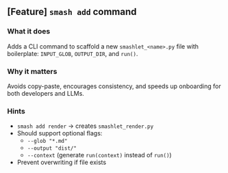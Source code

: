 ## [Feature] `smash add` command

### What it does
Adds a CLI command to scaffold a new `smashlet_<name>.py` file with boilerplate: `INPUT_GLOB`, `OUTPUT_DIR`, and `run()`.

### Why it matters
Avoids copy-paste, encourages consistency, and speeds up onboarding for both developers and LLMs.

### Hints
- `smash add render` → creates `smashlet_render.py`
- Should support optional flags:
  - `--glob "*.md"`
  - `--output "dist/"`
  - `--context` (generate `run(context)` instead of `run()`)
- Prevent overwriting if file exists
